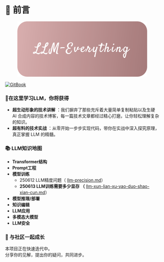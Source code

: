 # 📃 前言

<figure><img src="images/cover.png" alt="LLM-Everything"><figcaption></figcaption></figure>

[![GitBook](https://img.shields.io/static/v1?message=Documented%20on%20GitBook\&logo=gitbook\&logoColor=ffffff\&label=%20\&labelColor=5c5c5c\&color=3F89A1)](https://chenzihong.gitbook.io/llm-everything)

### 🌟在这里学习LLM，你将获得

* **超生动形象的技术讲解** ：我们摒弃了那些充斥着大量简单复制粘贴以及生硬 AI 合成内容的技术博客，每一篇技术文章都经过精心打磨，让你轻松理解复杂的知识。
* **超有料的技术实战** ：从零开始一步步实现代码，带你在实战中深入探究原理，真正掌握 LLM 的精髓。

### 📚 LLM知识地图

* **Transformer结构**
* **Prompt工程**
* **模型训练**
  * 250612 LLM精度问题（ [llm-precision.md](train/llm-precision.md "mention")）
  * **250613 LLM训练需要多少显存 （** [llm-xun-lian-xu-yao-duo-shao-xian-cun.md](train/llm-xun-lian-xu-yao-duo-shao-xian-cun.md "mention")）
* **模型推理/部署**
* **知识编辑**
* **LLM应用**
* **多模态大模型**
* **LLM安全**

### 🤝 与社区一起成长

本项目正在快速迭代中。\
分享你的见解，提出你的疑问，共同进步。
